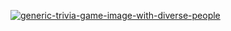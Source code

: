 <a href='https://postimg.cc/wRJcZHm8' target='_blank'><img src='https://i.postimg.cc/wRJcZHm8/generic-trivia-game-image-with-diverse-people.jpg' border='0' alt='generic-trivia-game-image-with-diverse-people'/></a>
